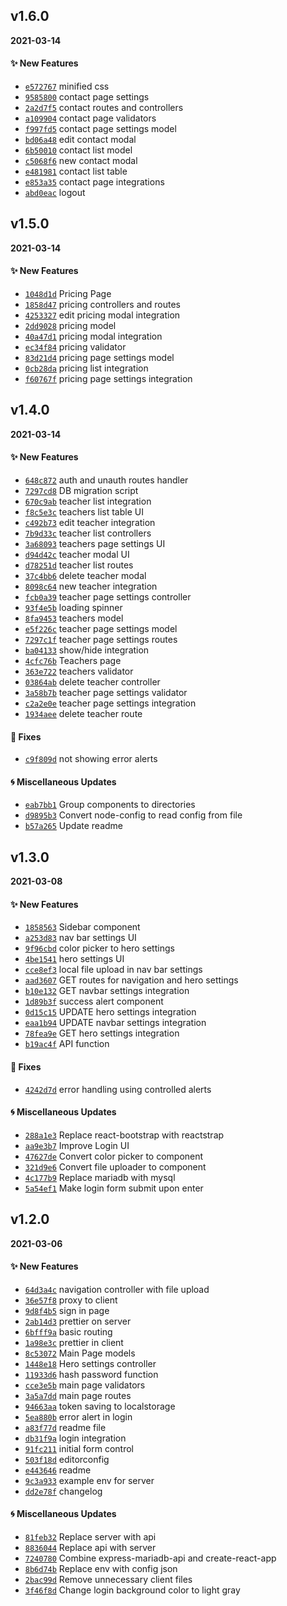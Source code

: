 ## v1.6.0
**2021-03-14**

#### :sparkles: New Features

* [`e572767`](https://github.com/KennethLloyd/english-tutor/commit/e572767fcea766cd20a40b5b7ca6c1b0ec360269)  minified css
* [`9585800`](https://github.com/KennethLloyd/english-tutor/commit/9585800e9a560936d485801fb15553a2ef687b1a)  contact page settings
* [`2a2d7f5`](https://github.com/KennethLloyd/english-tutor/commit/2a2d7f56125a66731df1599f791d84364e88092c)  contact routes and controllers
* [`a109904`](https://github.com/KennethLloyd/english-tutor/commit/a109904b34b84e4c059b9dcc35f2367728c05bb7)  contact page validators
* [`f997fd5`](https://github.com/KennethLloyd/english-tutor/commit/f997fd5b0a505e297e4966a47b314fc7ee675925)  contact page settings model
* [`bd06a48`](https://github.com/KennethLloyd/english-tutor/commit/bd06a48ea08ea10ecec11f79ac1cd4337ae0c900)  edit contact modal
* [`6b50010`](https://github.com/KennethLloyd/english-tutor/commit/6b50010ea479578b173bcbb3e8f3037e84e9d4e0)  contact list model
* [`c5068f6`](https://github.com/KennethLloyd/english-tutor/commit/c5068f6156c2d453fe9cd94e266d93e0db6f3c1a)  new contact modal
* [`e481981`](https://github.com/KennethLloyd/english-tutor/commit/e481981d03c1feb520c0f3fe81146cccd08fd81e)  contact list table
* [`e853a35`](https://github.com/KennethLloyd/english-tutor/commit/e853a3532e18fa354e51077fe5da5d066e4551af)  contact page integrations
* [`abd0eac`](https://github.com/KennethLloyd/english-tutor/commit/abd0eac98db6e41133ecc18f0e4432f4062d78e1)  logout

## v1.5.0
**2021-03-14**

#### :sparkles: New Features

* [`1048d1d`](https://github.com/KennethLloyd/english-tutor/commit/1048d1dcdb41a516c5b8a886846bd60319a3c56f)  Pricing Page
* [`1858d47`](https://github.com/KennethLloyd/english-tutor/commit/1858d471a914303942635e45b3958731e87533b6)  pricing controllers and routes
* [`4253327`](https://github.com/KennethLloyd/english-tutor/commit/4253327128268ea1b2023ac5cfe79d7ab75895bd)  edit pricing modal integration
* [`2dd9028`](https://github.com/KennethLloyd/english-tutor/commit/2dd9028d56fc373dff4cedbfd3778f8bc27a0694)  pricing model
* [`40a47d1`](https://github.com/KennethLloyd/english-tutor/commit/40a47d1bb658d565378a76f00f81da13d4870afa)  pricing modal integration
* [`ec34f84`](https://github.com/KennethLloyd/english-tutor/commit/ec34f84d5a62ff6041e966041224474fbfc3c1f9)  pricing validator
* [`83d21d4`](https://github.com/KennethLloyd/english-tutor/commit/83d21d40b570faf7885a745e60592f2db635009a)  pricing page settings model
* [`0cb28da`](https://github.com/KennethLloyd/english-tutor/commit/0cb28da374d332f60e895e8df0cee630f22ab964)  pricing list integration
* [`f60767f`](https://github.com/KennethLloyd/english-tutor/commit/f60767fecfbbda486f25532d2173476dc6afbeb9)  pricing page settings integration

## v1.4.0
**2021-03-14**

#### :sparkles: New Features

* [`648c872`](https://github.com/KennethLloyd/english-tutor/commit/648c872315be437e674221594127a301ffcb96d0)  auth and unauth routes handler
* [`7297cd8`](https://github.com/KennethLloyd/english-tutor/commit/7297cd888d8073e12d097cad70524b2bfebebf02)  DB migration script
* [`670c9ab`](https://github.com/KennethLloyd/english-tutor/commit/670c9ab4a6369a7d9a8093c4899450a052cac7c9)  teacher list integration
* [`f8c5e3c`](https://github.com/KennethLloyd/english-tutor/commit/f8c5e3c0eb08ae279c77d781be4e364916725c31)  teachers list table UI
* [`c492b73`](https://github.com/KennethLloyd/english-tutor/commit/c492b73f5c244a12dd91a5811326798e4bad4f97)  edit teacher integration
* [`7b9d33c`](https://github.com/KennethLloyd/english-tutor/commit/7b9d33c37c4661bc7e353279ba86d7fa8f643a76)  teacher list controllers
* [`3a68093`](https://github.com/KennethLloyd/english-tutor/commit/3a6809332cde06bd58cc374eee2e436e4b8ec3af)  teachers page settings UI
* [`d94d42c`](https://github.com/KennethLloyd/english-tutor/commit/d94d42c0ba2970ed795aa2936d3a6e411fadf4d5)  teacher modal UI
* [`d78251d`](https://github.com/KennethLloyd/english-tutor/commit/d78251d1ca8dff6c6d1a47678f0e6cd90ffb47c6)  teacher list routes
* [`37c4bb6`](https://github.com/KennethLloyd/english-tutor/commit/37c4bb60e248e1f28c69242ae3210c400d5c254c)  delete teacher modal
* [`8098c64`](https://github.com/KennethLloyd/english-tutor/commit/8098c643676380bd81e2bfb52c3985e1518d33e9)  new teacher integration
* [`fcb0a39`](https://github.com/KennethLloyd/english-tutor/commit/fcb0a39f75f89ec189a16765bea333c698df55d3)  teacher page settings controller
* [`93f4e5b`](https://github.com/KennethLloyd/english-tutor/commit/93f4e5b23a2a244416ae79ce03b2600c0bf93fa8)  loading spinner
* [`8fa9453`](https://github.com/KennethLloyd/english-tutor/commit/8fa9453fcca20e71dd8ccfe24f1af394e4e689fc)  teachers model
* [`e5f226c`](https://github.com/KennethLloyd/english-tutor/commit/e5f226c83d47412b60a3ceefabac29dbbc38a9c7)  teacher page settings model
* [`7297c1f`](https://github.com/KennethLloyd/english-tutor/commit/7297c1fef349be8d94ddeb7638040c5af7abea25)  teacher page settings routes
* [`ba04133`](https://github.com/KennethLloyd/english-tutor/commit/ba04133d0089b8e202292f4cb2968b949e2993f3)  show/hide integration
* [`4cfc76b`](https://github.com/KennethLloyd/english-tutor/commit/4cfc76be206b954b5a6b0c717b0b1a2adcd17f6b)  Teachers page
* [`363e722`](https://github.com/KennethLloyd/english-tutor/commit/363e722074803cd521f71de1a1ad43bac3de9b18)  teachers validator
* [`03864ab`](https://github.com/KennethLloyd/english-tutor/commit/03864aba4b5a22dc8179baf16d41fccfda80a695)  delete teacher controller
* [`3a58b7b`](https://github.com/KennethLloyd/english-tutor/commit/3a58b7bd5ce7f00aba12296eecfb258305baaec4)  teacher page settings validator
* [`c2a2e0e`](https://github.com/KennethLloyd/english-tutor/commit/c2a2e0e15d647d20aabea804b847f437a7f4c10f)  teacher page settings integration
* [`1934aee`](https://github.com/KennethLloyd/english-tutor/commit/1934aeecb8add147daac3a4cce8d26c035fc3899)  delete teacher route

#### :hammer: Fixes

* [`c9f809d`](https://github.com/KennethLloyd/english-tutor/commit/c9f809deaee1007bdd52fe467affd23da1e44159)  not showing error alerts

#### :cyclone: Miscellaneous Updates

* [`eab7bb1`](https://github.com/KennethLloyd/english-tutor/commit/eab7bb1e33277814feb15a0ba558075573e9aa88) Group components to directories
* [`d9895b3`](https://github.com/KennethLloyd/english-tutor/commit/d9895b3beb5251d5a349c2662c92ef95e56cbc27) Convert node-config to read config from file
* [`b57a265`](https://github.com/KennethLloyd/english-tutor/commit/b57a265a18bfd82dfc6c04bfcc71a620718bbecf) Update readme

## v1.3.0
**2021-03-08**

#### :sparkles: New Features

* [`1858563`](https://github.com/KennethLloyd/english-tutor/commit/1858563fd872241cc9542479086d3453d54745d0)  Sidebar component
* [`a253d83`](https://github.com/KennethLloyd/english-tutor/commit/a253d83e4447e629e456f4365fbd474f46d7c157)  nav bar settings UI
* [`9f96cbd`](https://github.com/KennethLloyd/english-tutor/commit/9f96cbd6931d8ee9ce38abb0685ed05927b252bd)  color picker to hero settings
* [`4be1541`](https://github.com/KennethLloyd/english-tutor/commit/4be1541016b668fb8fda19e61a96803691872b01)  hero settings UI
* [`cce8ef3`](https://github.com/KennethLloyd/english-tutor/commit/cce8ef31e4af5923a79d5d1e4daac7f1e55c6008)  local file upload in nav bar settings
* [`aad3607`](https://github.com/KennethLloyd/english-tutor/commit/aad36075448f6a294ec816e3a4c241d67c4e2ef6)  GET routes for navigation and hero settings
* [`b10e132`](https://github.com/KennethLloyd/english-tutor/commit/b10e132e31ec5074561e9930220c86ecad659f48)  GET navbar settings integration
* [`1d89b3f`](https://github.com/KennethLloyd/english-tutor/commit/1d89b3f99ed5657112f5488c56de1b0ebc3ee879)  success alert component
* [`0d15c15`](https://github.com/KennethLloyd/english-tutor/commit/0d15c150cd7ae2703646ccf7505f63f036d6ab86)  UPDATE hero settings integration
* [`eaa1b94`](https://github.com/KennethLloyd/english-tutor/commit/eaa1b943e107ddfa314b5585e59d8bd1dfa28975)  UPDATE navbar settings integration
* [`78fea9e`](https://github.com/KennethLloyd/english-tutor/commit/78fea9e0cebceb01f34788a240c1bc2f91002966)  GET hero settings integration
* [`b19ac4f`](https://github.com/KennethLloyd/english-tutor/commit/b19ac4f681fbd9b0003e344021a9735c508f5dee)  API function

#### :hammer: Fixes

* [`4242d7d`](https://github.com/KennethLloyd/english-tutor/commit/4242d7d8d8c62b88555695448dc88b1ed860f32e)  error handling using controlled alerts

#### :cyclone: Miscellaneous Updates

* [`288a1e3`](https://github.com/KennethLloyd/english-tutor/commit/288a1e33e3fbc9d60656929ed32dcb6fe48148db) Replace react-bootstrap with reactstrap
* [`aa9e3b7`](https://github.com/KennethLloyd/english-tutor/commit/aa9e3b7914e4b893a32554a939ef70a55e8f1260) Improve Login UI
* [`47627de`](https://github.com/KennethLloyd/english-tutor/commit/47627de809b89e893cecc484511b8891f5c9b448) Convert color picker to component
* [`321d9e6`](https://github.com/KennethLloyd/english-tutor/commit/321d9e6c9851afd4050db7d6cbbbf22b50ae2f04) Convert file uploader to component
* [`4c177b9`](https://github.com/KennethLloyd/english-tutor/commit/4c177b9c2d97be713fef8a86e24e43e4dd24752a) Replace mariadb with mysql
* [`5a54ef1`](https://github.com/KennethLloyd/english-tutor/commit/5a54ef11e262d46eb01c428dfa10a82121b61d1e) Make login form submit upon enter

## v1.2.0
**2021-03-06**

#### :sparkles: New Features

* [`64d3a4c`](https://github.com/KennethLloyd/english-tutor/commit/64d3a4c8595642ec1a2398beb1a05057e63ac0d9)  navigation controller with file upload
* [`36e57f8`](https://github.com/KennethLloyd/english-tutor/commit/36e57f8074a370414244fa98049c4c27f121cee8)  proxy to client
* [`9d8f4b5`](https://github.com/KennethLloyd/english-tutor/commit/9d8f4b5b7be00ac5df522a7e6830e4da54d6ba98)  sign in page
* [`2ab14d3`](https://github.com/KennethLloyd/english-tutor/commit/2ab14d3111d9e51faff9cdd41cba3fb90e0ab603)  prettier on server
* [`6bfff9a`](https://github.com/KennethLloyd/english-tutor/commit/6bfff9a700716a20f3a603f22fdaa98c108541dc)  basic routing
* [`1a98e3c`](https://github.com/KennethLloyd/english-tutor/commit/1a98e3cddd977ac16672161ab5bb500d16ba2741)  prettier in client
* [`8c53072`](https://github.com/KennethLloyd/english-tutor/commit/8c530729ae57ffb85c6a24ffec5a1b1e1a6f9d0d)  Main Page models
* [`1448e18`](https://github.com/KennethLloyd/english-tutor/commit/1448e18282c9cb02f34e58a14b7df96850d41101)  Hero settings controller
* [`11933d6`](https://github.com/KennethLloyd/english-tutor/commit/11933d64587137d50886becae159e629fb2e4c58)  hash password function
* [`cce3e5b`](https://github.com/KennethLloyd/english-tutor/commit/cce3e5be4457a6beb6d94d8c64fd55559af84448)  main page validators
* [`3a5a7dd`](https://github.com/KennethLloyd/english-tutor/commit/3a5a7dd7f1bb2c9223d1abf7efbfd159c6cc0a72)  main page routes
* [`94663aa`](https://github.com/KennethLloyd/english-tutor/commit/94663aa0de96c91a913bd8b7722321cf5e3b1940)  token saving to localstorage
* [`5ea880b`](https://github.com/KennethLloyd/english-tutor/commit/5ea880bde3c4df83fc7c058035d16d9941b6982b)  error alert in login
* [`a83f77d`](https://github.com/KennethLloyd/english-tutor/commit/a83f77dadcfec0b586eb238b9d80da50366893f5)  readme file
* [`db31f9a`](https://github.com/KennethLloyd/english-tutor/commit/db31f9a1640fdb89019b8414f01fc7103697058b)  login integration
* [`91fc211`](https://github.com/KennethLloyd/english-tutor/commit/91fc211ed793bc80447331596c4b9744102c2e1b)  initial form control
* [`503f18d`](https://github.com/KennethLloyd/english-tutor/commit/503f18d15657088a2dea7b880ea0b4173c0b9453)  editorconfig
* [`e443646`](https://github.com/KennethLloyd/english-tutor/commit/e4436467b2074d5217bee85a678d652d33e170b9)  readme
* [`9c3a933`](https://github.com/KennethLloyd/english-tutor/commit/9c3a933b8a09474ab9e386d5f35800a536a951af)  example env for server
* [`dd2e78f`](https://github.com/KennethLloyd/english-tutor/commit/dd2e78fc549cde1de8a940e3b7cb5ca2584f8723)  changelog

#### :cyclone: Miscellaneous Updates

* [`81feb32`](https://github.com/KennethLloyd/english-tutor/commit/81feb32c42d4e58c6652a2a90bdab93f13c45266) Replace server with api
* [`8836044`](https://github.com/KennethLloyd/english-tutor/commit/8836044192cc0b234bbfcb5bf7e5c13445b8c983) Replace api with server
* [`7240780`](https://github.com/KennethLloyd/english-tutor/commit/72407802302727bcae89d378dcdb75ed2e7ba609) Combine express-mariadb-api and create-react-app
* [`8b6d74b`](https://github.com/KennethLloyd/english-tutor/commit/8b6d74bc8302357b839bf4699ec342cf61eab77f) Replace env with config json
* [`2bac99d`](https://github.com/KennethLloyd/english-tutor/commit/2bac99dc62f52ea3eb18d018c206cd36aa23bf3a) Remove unnecessary client files
* [`3f46f8d`](https://github.com/KennethLloyd/english-tutor/commit/3f46f8d4fd745fbeaca67f047108d8158551c42c) Change login background color to light gray
